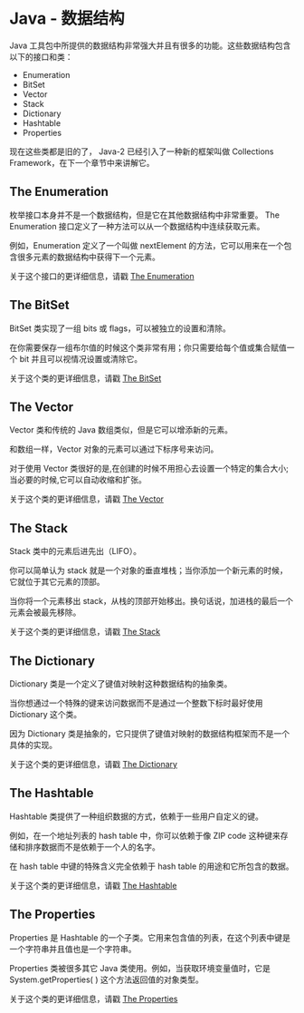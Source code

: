 # Java - 数据结构

Java 工具包中所提供的数据结构非常强大并且有很多的功能。这些数据结构包含以下的接口和类：
- Enumeration
- BitSet
- Vector
- Stack
- Dictionary
- Hashtable
- Properties

现在这些类都是旧的了， Java-2 已经引入了一种新的框架叫做 Collections Framework，在下一个章节中来讲解它。

## The Enumeration

枚举接口本身并不是一个数据结构，但是它在其他数据结构中非常重要。 The Enumeration 接口定义了一种方法可以从一个数据结构中连续获取元素。

例如，Enumeration 定义了一个叫做 nextElement 的方法，它可以用来在一个包含很多元素的数据结构中获得下一个元素。 

关于这个接口的更详细信息，请戳 [The Enumeration](http://www.tutorialspoint.com/java/java_enumeration_interface.htm)

## The BitSet

BitSet 类实现了一组 bits 或 flags，可以被独立的设置和清除。

在你需要保存一组布尔值的时候这个类非常有用；你只需要给每个值或集合赋值一个 bit 并且可以视情况设置或清除它。

关于这个类的更详细信息，请戳 [The BitSet](http://www.tutorialspoint.com/java/java_bitset_class.htm)

## The Vector

Vector 类和传统的 Java 数组类似，但是它可以增添新的元素。

和数组一样，Vector 对象的元素可以通过下标序号来访问。

对于使用 Vector 类很好的是,在创建的时候不用担心去设置一个特定的集合大小;当必要的时候,它可以自动收缩和扩张。

关于这个类的更详细信息，请戳 [The Vector](http://www.tutorialspoint.com/java/java_vector_class.htm)

## The Stack

Stack 类中的元素后进先出（LIFO）。

你可以简单认为 stack 就是一个对象的垂直堆栈；当你添加一个新元素的时候，它就位于其它元素的顶部。

当你将一个元素移出 stack，从栈的顶部开始移出。换句话说，加进栈的最后一个元素会被最先移除。

关于这个类的更详细信息，请戳 [The Stack](http://www.tutorialspoint.com/java/java_stack_class.htm)

## The Dictionary

Dictionary 类是一个定义了键值对映射这种数据结构的抽象类。

当你想通过一个特殊的键来访问数据而不是通过一个整数下标时最好使用 Dictionary 这个类。

因为 Dictionary 类是抽象的，它只提供了键值对映射的数据结构框架而不是一个具体的实现。

关于这个类的更详细信息，请戳 [The Dictionary](http://www.tutorialspoint.com/java/java_dictionary_class.htm)

## The Hashtable

Hashtable 类提供了一种组织数据的方式，依赖于一些用户自定义的键。

例如，在一个地址列表的 hash table 中，你可以依赖于像 ZIP code 这种键来存储和排序数据而不是依赖于一个人的名字。

在 hash table 中键的特殊含义完全依赖于 hash table 的用途和它所包含的数据。

关于这个类的更详细信息，请戳 [The Hashtable](http://www.tutorialspoint.com/java/java_hashtable_class.htm)

## The Properties

Properties 是 Hashtable 的一个子类。它用来包含值的列表，在这个列表中键是一个字符串并且值也是一个字符串。

Properties 类被很多其它 Java 类使用。例如，当获取环境变量值时，它是 System.getProperties( ) 这个方法返回值的对象类型。

关于这个类的更详细信息，请戳 [The Properties](http://www.tutorialspoint.com/java/java_properties_class.htm)

